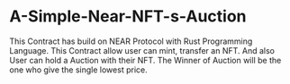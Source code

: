 # A-Simple-Near-NFT-s-Auction
This Contract has build on NEAR Protocol with Rust Programming Language. This Contract allow user can mint, transfer an NFT. And also User can hold a Auction with their NFT. The Winner of Auction will be the one who give the single lowest price.
